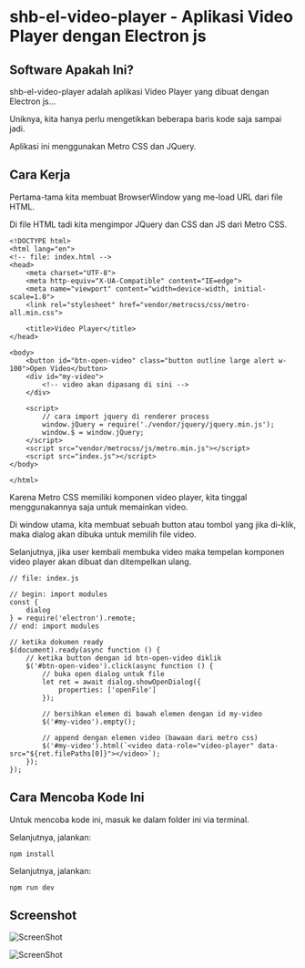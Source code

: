 # shb-el-video-player - Aplikasi Video Player dengan Electron js

## Software Apakah Ini?

shb-el-video-player adalah aplikasi Video Player yang dibuat dengan Electron js...

Uniknya, kita hanya perlu mengetikkan beberapa baris kode saja sampai jadi.

Aplikasi ini menggunakan Metro CSS dan JQuery.

## Cara Kerja

Pertama-tama kita membuat BrowserWindow yang me-load URL dari file HTML.

Di file HTML tadi kita mengimpor JQuery dan CSS dan JS dari Metro CSS.

```
<!DOCTYPE html>
<html lang="en">
<!-- file: index.html -->
<head>
    <meta charset="UTF-8">
    <meta http-equiv="X-UA-Compatible" content="IE=edge">
    <meta name="viewport" content="width=device-width, initial-scale=1.0">
    <link rel="stylesheet" href="vendor/metrocss/css/metro-all.min.css">

    <title>Video Player</title>
</head>

<body>
    <button id="btn-open-video" class="button outline large alert w-100">Open Video</button>
    <div id="my-video">
        <!-- video akan dipasang di sini -->
    </div>

    <script>
        // cara import jquery di renderer process
        window.jQuery = require('./vendor/jquery/jquery.min.js');
        window.$ = window.jQuery;
    </script>
    <script src="vendor/metrocss/js/metro.min.js"></script>
    <script src="index.js"></script>
</body>

</html>
```

Karena Metro CSS memiliki komponen video player, kita tinggal menggunakannya saja untuk memainkan video.

Di window utama, kita membuat sebuah button atau tombol yang jika di-klik, maka dialog akan dibuka untuk memilih file video.

Selanjutnya, jika user kembali membuka video maka tempelan komponen video player akan dibuat dan ditempelkan ulang.

```
// file: index.js

// begin: import modules
const {
    dialog
} = require('electron').remote;
// end: import modules

// ketika dokumen ready
$(document).ready(async function () {
    // ketika button dengan id btn-open-video diklik
    $('#btn-open-video').click(async function () {
        // buka open dialog untuk file
        let ret = await dialog.showOpenDialog({
            properties: ['openFile']
        });

        // bersihkan elemen di bawah elemen dengan id my-video
        $('#my-video').empty();

        // append dengan elemen video (bawaan dari metro css)
        $('#my-video').html(`<video data-role="video-player" data-src="${ret.filePaths[0]}"></video>`);
    });
});
```

## Cara Mencoba Kode Ini

Untuk mencoba kode ini, masuk ke dalam folder ini via terminal.

Selanjutnya, jalankan:

```
npm install
```

 Selanjutnya, jalankan:

```
npm run dev
```

## Screenshot

![ScreenShot](https://github.com/shbfrlnc/shbfrlnc-images/blob/main/gratisan/shb-el-video-player/screenshot-1.png?raw=true)

![ScreenShot](https://github.com/shbfrlnc/shbfrlnc-images/blob/main/gratisan/shb-el-video-player/screenshot-2.png?raw=true)
